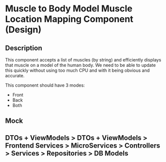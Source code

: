 # Muscle to Body Model Muscle Location Mapping Component (Design)

## Description

This component accepts a list of muscles (by string) and efficiently displays that muscle on a model of the human body. We need to be able to update this quickly without using too much CPU and with it being obvious and accurate.

This component should have 3 modes:

- Front
- Back
- Both

## Mock

## DTOs + ViewModels > DTOs + ViewModels > Frontend Services > MicroServices > Controllers > Services > Repositories > DB Models
